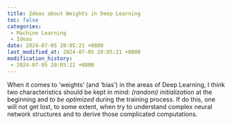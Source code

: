 ```yaml
---
title: Ideas about Weights in Deep Learning
toc: false
categories:
 - Machine Learning
 - Ideas
date: 2024-07-05 20:05:21 +0800
last_modified_at: 2024-07-05 20:05:21 +0800
modification_history:
 - 2024-07-05 20:05:21 +0800
---
```


When it comes to ‘weights’ (and ‘bias’) in the areas of Deep Learning, I think two characteristics should be kept in mind: *(random) initialization* at the beginning and *to be optimized* during the training process. If do this, one will not get lost, to some extent, when try to understand complex neural network structures and to derive those complicated computations.